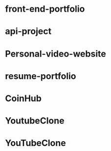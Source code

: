 # front-end-portfolio
# api-project
# Personal-video-website
# resume-portfolio
# CoinHub
# YoutubeClone
# YouTubeClone
